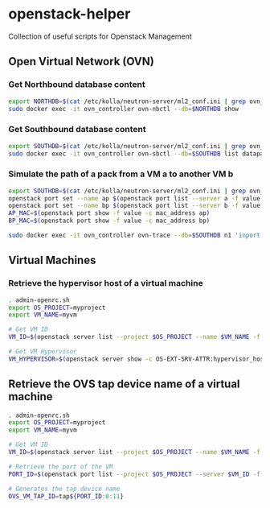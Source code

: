 # openstack-helper
Collection of useful scripts for Openstack Management

## Open Virtual Network (OVN)

### Get Northbound database content

````bash
export NORTHDB=$(cat /etc/kolla/neutron-server/ml2_conf.ini | grep ovn_nb_connection | awk '{print $3}')
sudo docker exec -it ovn_controller ovn-nbctl --db=$NORTHDB show
````
### Get Southbound database content

````bash
export SOUTHDB=$(cat /etc/kolla/neutron-server/ml2_conf.ini | grep ovn_sb_connection | awk '{print $3}')
sudo docker exec -it ovn_controller ovn-sbctl --db=$SOUTHDB list datapath_binding
````

### Simulate the path of a pack from a VM a to another VM b

````bash
export SOUTHDB=$(cat /etc/kolla/neutron-server/ml2_conf.ini | grep ovn_sb_connection | awk '{print $3}')
openstack port set --name ap $(openstack port list --server a -f value -c ID)
openstack port set --name bp $(openstack port list --server b -f value -c ID)
AP_MAC=$(openstack port show -f value -c mac_address ap)
BP_MAC=$(openstack port show -f value -c mac_address bp)

sudo docker exec -it ovn_controller ovn-trace --db=$SOUTHDB n1 'inport == "ap" && eth.src == '$AP_MAC' && eth.dst == '$BP_MAC
````

## Virtual Machines

### Retrieve the hypervisor host of a virtual machine

````bash
. admin-openrc.sh
export OS_PROJECT=myproject
export VM_NAME=myvm

# Get VM ID
VM_ID=$(openstack server list --project $OS_PROJECT --name $VM_NAME -f value -c ID)

# Get VM Hypervisor
VM_HYPERVISOR=$(openstack server show -c OS-EXT-SRV-ATTR:hypervisor_hostname -f value $VM_ID)
````

## Retrieve the OVS tap device name of a virtual machine

````bash
. admin-openrc.sh
export OS_PROJECT=myproject
export VM_NAME=myvm

# Get VM ID
VM_ID=$(openstack server list --project $OS_PROJECT --name $VM_NAME -f value -c ID)

# Retrieve the port of the VM
PORT_ID=$(openstack port list --project $OS_PROJECT --server $VM_ID -f value -c ID)

# Generates the tap device name
OVS_VM_TAP_ID=tap${PORT_ID:0:11}
````
